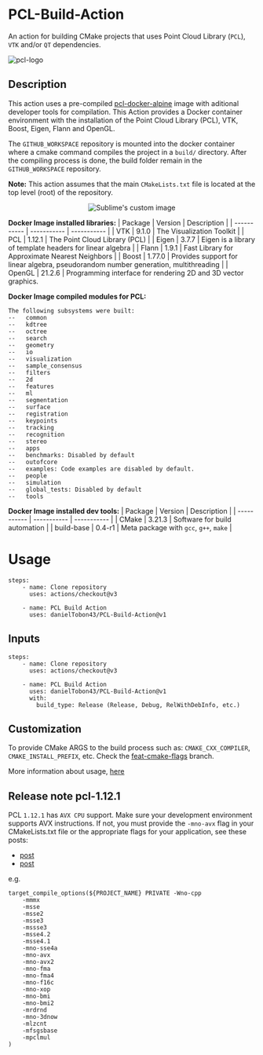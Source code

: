 # PCL-Build-Action
An action for building CMake projects that uses Point Cloud Library (`PCL`), `VTK` and/or `QT` dependencies. 

![pcl-logo](https://pointclouds.org/assets/images/logo.png)

## Description
This action uses a pre-compiled [pcl-docker-alpine](https://hub.docker.com/r/danieltobon43/pcl-docker) image with aditional developer tools for compilation. This Action provides a Docker container environment with the installation of the Point Cloud Library (PCL), VTK, Boost, Eigen, Flann and OpenGL.

The `GITHUB_WORKSPACE` repository is mounted into the docker container where a cmake command compiles the project in a `build/` directory. After the compiling process is done, the build folder remain in the `GITHUB_WORKSPACE` repository.

**Note:**
This action assumes that the main `CMakeLists.txt` file is located at the top level (root) of the repository.

<p align="center">
  <img src="https://user-images.githubusercontent.com/35694200/178979970-8d36f51b-5ea5-4206-9aac-eeb0d914eef8.png" alt="Sublime's custom image"/>
</p>


**Docker Image installed libraries:**
|     Package      |   Version      |  Description       |
|     -----------       |   -----------      |       -----------     |
|        VTK           |    9.1.0      |  The Visualization Toolkit   |
|        PCL           |     1.12.1     |    The Point Cloud Library (PCL)  |
|        Eigen        |     3.7.7      |  Eigen is a library of template headers for linear algebra  |
|        Flann        |     1.9.1    |      Fast Library for Approximate Nearest Neighbors  |
|       Boost         |    1.77.0   | Provides support for linear algebra, pseudorandom number generation, multithreading  |
|       OpenGL   |   21.2.6   | Programming interface for rendering 2D and 3D vector graphics.  

**Docker Image compiled modules for PCL:**
```
The following subsystems were built:
--   common
--   kdtree
--   octree
--   search
--   geometry
--   io
--   visualization
--   sample_consensus
--   filters
--   2d
--   features
--   ml
--   segmentation
--   surface
--   registration
--   keypoints
--   tracking
--   recognition
--   stereo
--   apps
--   benchmarks: Disabled by default
--   outofcore
--   examples: Code examples are disabled by default.
--   people
--   simulation
--   global_tests: Disabled by default
--   tools
```

**Docker Image installed dev tools:**
|     Package      |   Version        |         Description                        |
|     -----------  |   -----------    |          -----------                       |
|   CMake          |    3.21.3        |  Software for build automation             |
|    build-base    |     0.4-r1       |    Meta package with `gcc`, `g++`, `make`  |

 

# Usage
```
steps:
    - name: Clone repository
      uses: actions/checkout@v3
      
    - name: PCL Build Action
      uses: danielTobon43/PCL-Build-Action@v1
```

## Inputs
```
steps:
    - name: Clone repository
      uses: actions/checkout@v3
      
    - name: PCL Build Action
      uses: danielTobon43/PCL-Build-Action@v1
      with:
        build_type: Release (Release, Debug, RelWithDebInfo, etc.)
```

## Customization
To provide CMake ARGS to the build process such as: `CMAKE_CXX_COMPILER`, `CMAKE_INSTALL_PREFIX`, etc. Check the [feat-cmake-flags](https://github.com/danielTobon43/PCL-Build-Action/tree/feat-cmake-flags) branch.

More information about usage, [here](https://github.com/danielTobon43/PCL-Build-Action/blob/feat-cmake-flags/README_cmakeflags.md)

## Release note pcl-1.12.1
PCL `1.12.1` has `AVX CPU` support. Make sure your development environment supports AVX instructions. If not, you must provide the `-mno-avx` flag in your CMakeLists.txt file or the appropriate flags for your application, see these posts:

- [post](https://stackoverflow.com/questions/15576817/what-is-the-proper-architecture-specific-options-m-for-sandy-bridge-based-pen)
- [post](https://stackoverflow.com/questions/58007793/using-cmake-to-make-a-library-without-sse-support-windows-version)

e.g.
```
target_compile_options(${PROJECT_NAME} PRIVATE -Wno-cpp
    -mmmx
    -msse
    -msse2
    -msse3
    -mssse3
    -msse4.2
    -msse4.1
    -mno-sse4a
    -mno-avx
    -mno-avx2
    -mno-fma
    -mno-fma4
    -mno-f16c
    -mno-xop
    -mno-bmi
    -mno-bmi2
    -mrdrnd
    -mno-3dnow
    -mlzcnt
    -mfsgsbase
    -mpclmul
)
```
